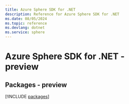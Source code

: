 ```yaml
---
title: Azure Sphere SDK for .NET
description: Reference for Azure Sphere SDK for .NET
ms.date: 08/05/2024
ms.topic: reference
ms.devlang: dotnet
ms.service: sphere
---
```

# Azure Sphere SDK for .NET - preview
## Packages - preview
[!INCLUDE [packages](sphere-index.md)]